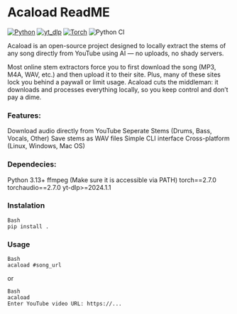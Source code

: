 # Acaload ReadME

[![Python](https://img.shields.io/badge/Python-3.13-blue?style=flat&labelColor=gray)](https://www.python.org/downloads/release/python-3130/)
[![yt_dlp](https://img.shields.io/badge/yt_dlp-2025.06.09-FF0000?style=flat&labelColor=gray)](https://github.com/yt-dlp/yt-dlp)
[![Torch](https://img.shields.io/badge/PyTorch-2.7.0-EF4B2F?style=flat&labelColor=gray&logo=pytorch&logoColor=white)](https://pytorch.org/)
![Python CI](https://github.com/Ayoubmanjoura/acaload/actions/workflows/python-ci.yml/badge.svg)

Acaload is an open-source project designed to locally extract the stems of any song directly from YouTube using AI — no uploads, no shady servers.

Most online stem extractors force you to first download the song (MP3, M4A, WAV, etc.) and then upload it to their site. Plus, many of these sites lock you behind a paywall or limit usage. Acaload cuts the middleman: it downloads and processes everything locally, so you keep control and don’t pay a dime.

### Features:
Download audio directly from YouTube
Seperate Stems (Drums, Bass, Vocals, Other)
Save stems as WAV files
Simple CLI interface
Cross-platform (Linux, Windows, Mac OS)

### Dependecies:
Python 3.13+
ffmpeg (Make sure it is accessible via PATH)
torch==2.7.0
torchaudio==2.7.0
yt-dlp>=2024.1.1

### Instalation
```
Bash
pip install .
```

### Usage

```
Bash
acaload #song_url
```
or
```
Bash
acaload
Enter YouTube video URL: https://...
```